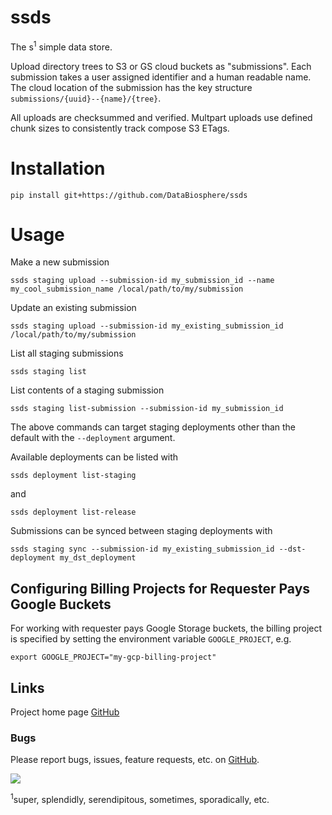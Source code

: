 # ssds
The s<sup>1</sup> simple data store.

Upload directory trees to S3 or GS cloud buckets as "submissions". Each submission takes a user assigned
identifier and a human readable name. The cloud location of the submission has the key structure
`submissions/{uuid}--{name}/{tree}`.

All uploads are checksummed and verified. Multpart uploads use defined chunk sizes to consistently track compose S3
ETags.

# Installation

```
pip install git+https://github.com/DataBiosphere/ssds
```

# Usage
Make a new submission

```
ssds staging upload --submission-id my_submission_id --name my_cool_submission_name /local/path/to/my/submission
```

Update an existing submission

```
ssds staging upload --submission-id my_existing_submission_id /local/path/to/my/submission
```

List all staging submissions

```
ssds staging list
```

List contents of a staging submission

```
ssds staging list-submission --submission-id my_submission_id
```

The above commands can target staging deployments other than the default with the `--deployment` argument.

Available deployments can be listed with

```
ssds deployment list-staging
```

and

```
ssds deployment list-release
```

Submissions can be synced between staging deployments with
```
ssds staging sync --submission-id my_existing_submission_id --dst-deployment my_dst_deployment
```

## Configuring Billing Projects for Requester Pays Google Buckets

For working with requester pays Google Storage buckets, the billing project is specified by setting the
environment variable `GOOGLE_PROJECT`, e.g.
```
export GOOGLE_PROJECT="my-gcp-billing-project"
```

## Links
Project home page [GitHub](https://github.com/DataBiosphere/ssds)  

### Bugs
Please report bugs, issues, feature requests, etc. on [GitHub](https://github.com/DataBiosphere/ssds).

![](https://travis-ci.org/DataBiosphere/ssds.svg?branch=master)

<sup>1</sup>super, splendidly, serendipitous, sometimes, sporadically, etc.
